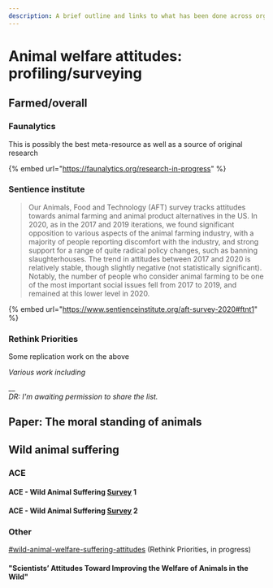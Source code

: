 ```yaml
---
description: A brief outline and links to what has been done across organizations
---
```


# Animal welfare attitudes: profiling/surveying

## Farmed/overall <a href="#docs-internal-guid-27f8c7c0-7fff-c020-7e9f-76104cf897d6" id="docs-internal-guid-27f8c7c0-7fff-c020-7e9f-76104cf897d6"></a>

### Faunalytics

This is possibly the best meta-resource as well as a source of original research

{% embed url="https://faunalytics.org/research-in-progress" %}

### Sentience institute

> Our Animals, Food and Technology (AFT) survey tracks attitudes towards animal farming and animal product alternatives in the US. In 2020, as in the 2017 and 2019 iterations, we found significant opposition to various aspects of the animal farming industry, with a majority of people reporting discomfort with the industry, and strong support for a range of quite radical policy changes, such as banning slaughterhouses. The trend in attitudes between 2017 and 2020 is relatively stable, though slightly negative (not statistically significant). Notably, the number of people who consider animal farming to be one of the most important social issues fell from 2017 to 2019, and remained at this lower level in 2020.

{% embed url="https://www.sentienceinstitute.org/aft-survey-2020#ftnt1" %}

### Rethink Priorities <a href="#docs-internal-guid-27f8c7c0-7fff-c020-7e9f-76104cf897d6" id="docs-internal-guid-27f8c7c0-7fff-c020-7e9f-76104cf897d6"></a>

Some replication work on the above

_Various work including_

\_\_\
_DR: I'm awaiting permission to share the list._

## Paper: The moral standing of animals

## Wild animal suffering <a href="#docs-internal-guid-27f8c7c0-7fff-c020-7e9f-76104cf897d6" id="docs-internal-guid-27f8c7c0-7fff-c020-7e9f-76104cf897d6"></a>

### ACE <a href="#docs-internal-guid-27f8c7c0-7fff-c020-7e9f-76104cf897d6" id="docs-internal-guid-27f8c7c0-7fff-c020-7e9f-76104cf897d6"></a>

#### ACE - Wild Animal Suffering [Survey](https://animalcharityevaluators.org/advocacy-interventions/prioritizing-causes/wild-animal-suffering-survey-report/) 1 <a href="#docs-internal-guid-27f8c7c0-7fff-c020-7e9f-76104cf897d6" id="docs-internal-guid-27f8c7c0-7fff-c020-7e9f-76104cf897d6"></a>

#### ACE - Wild Animal Suffering [Survey](https://animalcharityevaluators.org/blog/effects-of-farmed-animal-advocacy-messaging-on-attitudes-towards-policies-and-decisions-affecting-wild-animal-suffering/) 2 <a href="#docs-internal-guid-3eba9ced-7fff-ddaf-3b07-76222ba3ee45" id="docs-internal-guid-3eba9ced-7fff-ddaf-3b07-76222ba3ee45"></a>

### Other <a href="#docs-internal-guid-8330c32b-7fff-2524-6e0a-4eda16de7f94" id="docs-internal-guid-8330c32b-7fff-2524-6e0a-4eda16de7f94"></a>

[#wild-animal-welfare-suffering-attitudes](../rethink-priorities-work.md#wild-animal-welfare-suffering-attitudes "mention") (Rethink Priorities, in progress)

#### "Scientists’ Attitudes Toward Improving the Welfare of Animals in the Wild" <a href="#docs-internal-guid-57a312c9-7fff-03f6-9b4c-a5ecb7b5f964" id="docs-internal-guid-57a312c9-7fff-03f6-9b4c-a5ecb7b5f964"></a>

#### &#x20;<a href="#docs-internal-guid-27f8c7c0-7fff-c020-7e9f-76104cf897d6" id="docs-internal-guid-27f8c7c0-7fff-c020-7e9f-76104cf897d6"></a>
